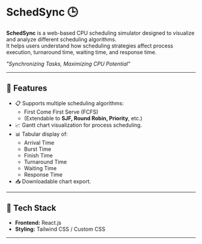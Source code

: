 # SchedSync 🕒  

**SchedSync** is a web-based CPU scheduling simulator designed to visualize and analyze different scheduling algorithms.  
It helps users understand how scheduling strategies affect process execution, turnaround time, waiting time, and response time.  

*"Synchronizing Tasks, Maximizing CPU Potential"*  

---

## 🚀 Features  

- 📋 Supports multiple scheduling algorithms:  
  - First Come First Serve (FCFS)  
  - (Extendable to **SJF, Round Robin, Priority**, etc.)  
- 📈 Gantt chart visualization for process scheduling.  
- 📊 Tabular display of:  
  - Arrival Time  
  - Burst Time  
  - Finish Time  
  - Turnaround Time  
  - Waiting Time  
  - Response Time  
- 📥 Downloadable chart export.  

---

## 🧰 Tech Stack  

- **Frontend:** React.js  
- **Styling:** Tailwind CSS / Custom CSS  

---
